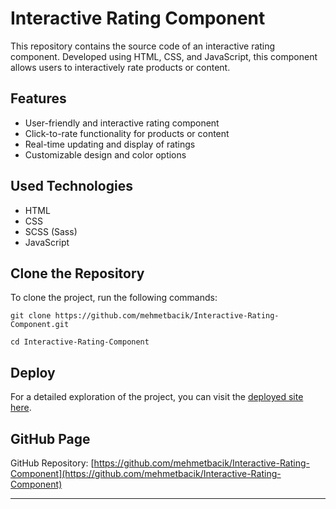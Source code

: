 # Interactive Rating Component

This repository contains the source code of an interactive rating component. Developed using HTML, CSS, and JavaScript, this component allows users to interactively rate products or content.

## Features

- User-friendly and interactive rating component
- Click-to-rate functionality for products or content
- Real-time updating and display of ratings
- Customizable design and color options

## Used Technologies

- HTML
- CSS
- SCSS (Sass)
- JavaScript

## Clone the Repository

To clone the project, run the following commands:

```
git clone https://github.com/mehmetbacik/Interactive-Rating-Component.git
```
```
cd Interactive-Rating-Component
```

## Deploy

For a detailed exploration of the project, you can visit the [deployed site here](https://interactive-rating-component-vert-five.vercel.app/).

## GitHub Page

GitHub Repository: [https://github.com/mehmetbacik/Interactive-Rating-Component](https://github.com/mehmetbacik/Interactive-Rating-Component)

---
